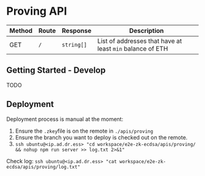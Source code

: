 # Proving API

| Method | Route | Response   | Description                                               |
| ------ | ----- | ---------- | --------------------------------------------------------- |
| GET    | `/`   | `string[]` | List of addresses that have at least `min` balance of ETH |

## Getting Started - Develop

TODO

## Deployment

Deployment process is manual at the moment:

1. Ensure the `.zkey`file is on the remote in `./apis/proving`
2. Ensure the branch you want to deploy is checked out on the remote.
3. `ssh ubuntu@<ip.ad.dr.ess> "cd workspace/e2e-zk-ecdsa/apis/proving/ && nohup npm run server >> log.txt 2>&1"`

Check log:
`ssh ubuntu@<ip.ad.dr.ess> "cat workspace/e2e-zk-ecdsa/apis/proving/log.txt"`
